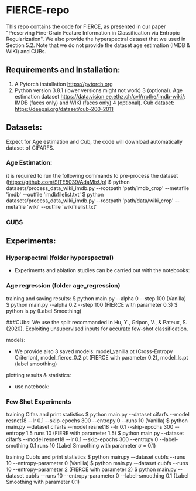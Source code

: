 # FIERCE-repo
This repo contains the code for FIERCE, as presented in our paper "Preserving Fine-Grain Feature Information in
Classification via Entropic Regularization". We also provide the hyperspectral dataset that we used in Section 5.2. Note that we do not provide the dataset age estimation (IMDB & WIKi) and CUBs.

## Requirements and Installation:
1. A Pytorch installation https://pytorch.org
2. Python version 3.8.1 (lower versions might not work)
3 (optional). Age estimation dataset https://data.vision.ee.ethz.ch/cvl/rrothe/imdb-wiki/: IMDB (faces only) and WIKI (faces only)
4 (optional). Cub dataset: https://deepai.org/dataset/cub-200-2011

## Datasets:
Expect for Age estimation and Cub, the code will download automatically dataset of CIFARFS.

### Age Estimation:
it is required to run the following commands to pre-process the dataset (https://github.com/SITE5039/AdaMixUp)
$ python datasets/process_data_wiki_imdb.py --rootpath 'path/imdb_crop' --metafile 'imdb' --outfile  'imdbfilelist.txt'
$ python datasets/process_data_wiki_imdb.py --rootpath 'path/data/wiki_crop' --metafile 'wiki' --outfile  'wikifilelist.txt'
### CUBS


## Experiments:
### Hyperspectral (folder hyperspectral)
- Experiments and ablation studies can be carried out with the notebooks:

### Age regression (folder age_regression)
training and saving results:
$ python main.py --alpha 0 --step 100 (Vanilla)
$ python main.py --alpha 0.2 --step 100 (FIERCE with parameter 0.3)
$ python ls.py (Label Smoothing)

###CUbs:
We use the split recommanded in Hu, Y., Gripon, V., & Pateux, S. (2020). Exploiting unsupervised inputs for accurate few-shot classification.

models:
- We provide also 3 saved models: model_vanilla.pt (Cross-Entropy Criterion), model_fierce_0.2.pt (FIERCE with parameter 0.2), model_ls.pt (label smoothing)

plotting results & statistics:
- use notebook:

### Few Shot Experiments
training Cifas and print statistics
$ python main.py --dataset cifarfs --model resnet18 --lr 0.1 --skip-epochs 300 --entropy 0 --runs 10 (Vanilla)
$ python main.py --dataset cifarfs --model resnet18 --lr 0.1 --skip-epochs 300 --entropy 1.5 runs 10 (FIERE with parameter 1.5)
$ python main.py --dataset cifarfs --model resnet18 --lr 0.1 --skip-epochs 300 --entropy 0 --label-smothing 0.1 runs 10 (Label Smoothing with parameter $\sigma$ = 0.1)

training Cubfs and print statistics
$ python main.py --dataset cubfs --runs 10 --entropy-parameter 0 (Vanilla)
$ python main.py --dataset cubfs --runs 10 --entropy-parameter 2 (FIERCE with parameter 2)
$ python main.py --dataset cubfs --runs 10 --entropy-parameter 0 --label-smoothing 0.1  (Label Smoothing with parameter 0.1)

